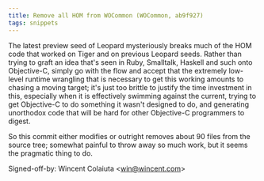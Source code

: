 ```yaml
---
title: Remove all HOM from WOCommon (WOCommon, ab9f927)
tags: snippets
---
```


The latest preview seed of Leopard mysteriously breaks much of the HOM code that worked on Tiger and on previous Leopard seeds. Rather than trying to graft an idea that's seen in Ruby, Smalltalk, Haskell and such onto Objective-C, simply go with the flow and accept that the extremely low-level runtime wrangling that is necessary to get this working amounts to chasing a moving target; it's just too brittle to justify the time investment in this, especially when it is effectively swimming against the current, trying to get Objective-C to do something it wasn't designed to do, and generating unorthodox code that will be hard for other Objective-C programmers to digest.

So this commit either modifies or outright removes about 90 files from the source tree; somewhat painful to throw away so much work, but it seems the pragmatic thing to do.

Signed-off-by: Wincent Colaiuta &lt;win@wincent.com&gt;
